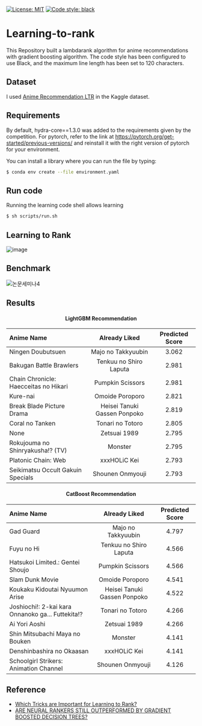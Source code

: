 [![License: MIT](https://img.shields.io/badge/License-MIT-yellow.svg)](https://opensource.org/licenses/MIT) [![Code style: black](https://img.shields.io/badge/code%20style-black-000000.svg)](https://github.com/psf/black)  
# Learning-to-rank
This Repository built a lambdarank algorithm for anime recommendations with gradient boosting algorithm.
The code style has been configured to use Black, and the maximum line length has been set to 120 characters.

## Dataset
I used [Anime Recommendation LTR](https://www.kaggle.com/datasets/ransakaravihara/anime-recommendation-ltr-dataset) in the Kaggle dataset.

## Requirements
By default, hydra-core==1.3.0 was added to the requirements given by the competition. For pytorch, refer to the link at https://pytorch.org/get-started/previous-versions/ and reinstall it with the right version of pytorch for your environment.

You can install a library where you can run the file by typing:
```sh
$ conda env create --file environment.yaml
```

## Run code
Running the learning code shell allows learning
```sh
$ sh scripts/run.sh
```


## Learning to Rank
![image](https://github.com/ds-wook/learning-to-rank/assets/46340424/2ff9bbb4-4b21-4c00-87ad-47d140426dc7)


## Benchmark
![논문세미나4](https://github.com/ds-wook/learning-to-rank/assets/46340424/dbb3b884-0dec-4c00-a7c1-0aecfd0b26a0)


## Results

#### <div align="center"> LightGBM Recommendation </div>
|               Anime Name              |        Already Liked         | Predicted Score |
|:--------------------------------------|:----------------------------:|:---------------:|
|           Ningen Doubutsuen           |      Majo no Takkyuubin      |      3.062      |
|        Bakugan Battle Brawlers        |    Tenkuu no Shiro Laputa    |      2.981      |
| Chain Chronicle: Haecceitas no Hikari |       Pumpkin Scissors       |      2.981      |
|                Kure-nai               |       Omoide Poroporo        |      2.821      |
|       Break Blade Picture Drama       | Heisei Tanuki Gassen Ponpoko |      2.819      |
|            Coral no Tanken            |       Tonari no Totoro       |      2.805      |
|                  None                 |         Zetsuai 1989         |      2.795      |
|    Rokujouma no Shinryakusha!? (TV)   |           Monster            |      2.795      |
|          Platonic Chain: Web          |         xxxHOLiC Kei         |      2.793      |
|   Seikimatsu Occult Gakuin Specials   |       Shounen Onmyouji       |      2.793      |


#### <div align="center"> CatBoost Recommendation </div>

|                     Anime Name                    |        Already Liked         | Predicted Score |
|:--------------------------------------------------|:----------------------------:|:---------------:|
|                     Gad Guard                     |      Majo no Takkyuubin      |      4.797      |
|                     Fuyu no Hi                    |    Tenkuu no Shiro Laputa    |      4.566      |
|          Hatsukoi Limited.: Gentei Shoujo         |       Pumpkin Scissors       |      4.566      |
|                  Slam Dunk Movie                  |       Omoide Poroporo        |      4.541      |
|           Koukaku Kidoutai Nyuumon Arise          | Heisei Tanuki Gassen Ponpoko |      4.522      |
| Joshiochi!: 2-kai kara Onnanoko ga... Futtekita!? |       Tonari no Totoro       |      4.266      |
|                   Ai Yori Aoshi                   |         Zetsuai 1989         |      4.266      |
|           Shin Mitsubachi Maya no Bouken          |           Monster            |      4.141      |
|             Denshinbashira no Okaasan             |         xxxHOLiC Kei         |      4.141      |
|       Schoolgirl Strikers: Animation Channel      |       Shounen Onmyouji       |      4.126      |


## Reference
+ [Which Tricks are Important for Learning to Rank?](https://openreview.net/pdf?id=MXfTQp8bZF)
+ [ARE NEURAL RANKERS STILL OUTPERFORMED BY GRADIENT BOOSTED DECISION TREES?](https://openreview.net/pdf?id=Ut1vF_q_vC)